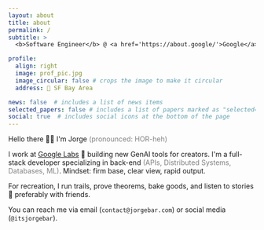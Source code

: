 ```yaml
---
layout: about
title: about
permalink: /
subtitle: > 
  <b>Software Engineer</b> @ <a href='https://about.google/'>Google</a> • <b>Previously:</b><a href='https://about.meta.com/'> Meta</a>

profile:
  align: right
  image: prof_pic.jpg
  image_circular: false # crops the image to make it circular
  address: 📍 SF Bay Area

news: false  # includes a list of news items
selected_papers: false # includes a list of papers marked as "selected={true}"
social: true  # includes social icons at the bottom of the page
---
```

Hello there 👋🏻 I'm Jorge <span style="color:grey">(pronounced: HOR-heh)</span> 

I work at <a href='https://labs.google/'>Google Labs</a> 🧪 building new GenAI tools for creators. I'm a full-stack developer specializing in back-end <span style="color:grey">(APIs, Distributed Systems, Databases, ML)</span>. Mindset: firm base, clear view, rapid output. 

For recreation, I run trails, prove theorems, bake goods, and listen to stories 🌈 preferably with friends.

You can reach me via email (`contact@jorgebar.com`) or social media (`@itsjorgebar`).